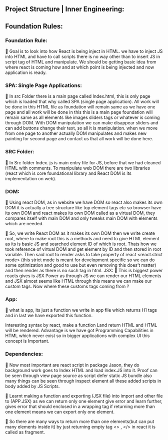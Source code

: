 ## Project Structure | Inner Engineering: 
## Foundation Rules: 

### Foundation Rule: 
	Goal is to look into how React is being inject in HTML. we have to inject JS into HTML and have to call scripts there is no way other than to insert JS in script tag of HTML and manipulate. We should be getting basic idea from where react is coming how and at which point is being injected and now application is ready.

### SPA: Single Page Applications:
	In src Folder there is a main page called Index.html,  this is only page which is loaded that why called SPA (single page application). All work will be done in this HTML file as foundation will remain same as we have one page and all work will be done in this this is a main page foundation will remain same as all elements like images sliders tags or whatever is coming through DOM. With DOM manipulation we can make disappear sliders and can add buttons change their text, so all it is manipulation. when we move from one page to another actually DOM manipulates and makes new painting for second page and contact us that all work will be done here.

### SRC Folder:
	In Src folder Index. js is main entry file for JS, before that we had cleaned HTML with comments. To manipulate web DOM there are two libraries (react which is core foundational library  and React DOM is its implementation on web).

### DOM:
	Using react DOM, as in website we have DOM so react also makes its own DOM it is actually  a tree structure like top element tags etc so browser have its own DOM and react makes its own DOM called as a virtual DOM, they compares itself with main DOM and only tweaks main DOM with elements which are needed.

	So, we write React DOM as it makes its own DOM then we write create root, where to make root this is a methods and need to give HTML element as its is basic JS and searched element ID of which is root.  Thats how we took reference of virtual DOM and get element by ID and then stored in root variable. Then said root to render asks to take property of react <react.strict mode> (this strict mode is meant for development specific so we can do some optimization and good to use but even removing this does’t matter) and then render <App /> as there is no such tag in html.
JSX:
	This is biggest power reacts gives is JSX Power as through JS we can render our HTML elements and JSX almost seems like HTML through this means we can make our custom tags. Now where these customs tags coming from ?

### App:
	what is app, its just a function we write in app file which returns H1 tags and in last we have exported this function.

Interesting syntax by react, make a function Land return HTML and HTML will be rendered. Advantage is we have got Programming Capabilities in HTML which never exist so in bigger applications with complex UI this concept is Important.

### Dependencies:
	Now most important are react script in package Jason, they do background work goes to Index HTML and load index.JS into it. Proof can be seen through view page source as script defer static JS bundle also many things can be seen through inspect element all these added scripts in body added by JS Scripts.

	Learnt making a function and exporting (JSX file) into import and other file  to (APP.JSX) as we can return only one element give error and learn further, gives error that should enclosed in a wrapping tag if returning more than one element means we can export only one element.

	So there are many ways to return more than one elements(but can put many elements inside it) by just returning empty tag <> , </> in react it is called as fragment.
